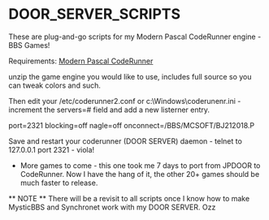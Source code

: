 # DOOR_SERVER_SCRIPTS
These are plug-and-go scripts for my Modern Pascal CodeRunner engine - BBS Games!

Requirements:
<a href="../modernpascal/">Modern Pascal CodeRunner</a>

unzip the game engine you would like to use, includes full source so you can tweak colors and such.

Then edit your /etc/coderunner2.conf or c:\Windows\coderunenr.ini - increment the servers=# field and add a new listerner entry.

port=2321
blocking=off
nagle=off
onconnect=/BBS/MCSOFT/BJ212018.P

Save and restart your coderunner (DOOR SERVER) daemon - telnet to 127.0.0.1 port 2321 - viola!

* More games to come - this one took me 7 days to port from JPDOOR to CodeRunner. Now I have the hang of it, the other 20+ games should be much faster to release.

** NOTE ** There will be a revisit to all scripts once I know how to make MysticBBS and Synchronet work with my DOOR SERVER.
Ozz

